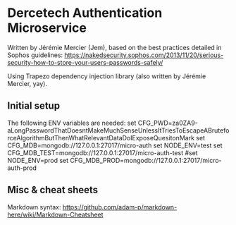 # Dercetech Authentication Microservice
Written by Jérémie Mercier (Jem), based on the best practices detailed in Sophos guidelines:
https://nakedsecurity.sophos.com/2013/11/20/serious-security-how-to-store-your-users-passwords-safely/

Using Trapezo dependency injection library (also written by Jérémie Mercier, yay).

## Initial setup
The following ENV variables are needed:
set CFG_PWD=za0ZA9-aLongPasswordThatDoesntMakeMuchSenseUnlessItTriesToEscapeABruteforceAlgorithmButThenWhatRelevantDataDoIExposeQuesitonMark
set CFG_MDB=mongodb://127.0.0.1:27017/micro-auth
set NODE_ENV=test
set CFG_MDB_TEST=mongodb://127.0.0.1:27017/micro-auth-test
#set NODE_ENV=prod
set CFG_MDB_PROD=mongodb://127.0.0.1:27017/micro-auth-prod


## Misc & cheat sheets
Markdown syntax: https://github.com/adam-p/markdown-here/wiki/Markdown-Cheatsheet
